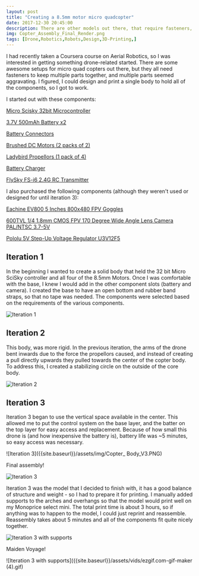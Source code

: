```yaml
---
layout: post
title: "Creating a 8.5mm motor micro quadcopter"
date: 2017-12-30 20:45:00 
description: There are other models out there, that require fasteners, or components that aren't essentials, so I aimed to fix that!
img: Copter_Assembly_Final_Render.png
tags: [Drone,Robotics,Robots,Design,3D-Printing,]
---
```


I had recently taken a Coursera course on Aerial Robotics, so I was interested in getting something drone-related started. There are some awesome setups for micro quad copters out there, but they all need fasteners to keep multiple parts together, and multiple parts seemed aggravating. I figured, I could design and print a single body to hold all of the components, so I got to work.

I started out with these components:

[Micro Scisky 32bit Microcontroller](https://www.banggood.com/Micro-Scisky-32bits-Brushed-Flight-Control-Board-Built-in-FlySky-Compatible-RX-For-DIY-Micro-Frame-p-1093312.html?rmmds=myorder&cur_warehouse=CN)

[3.7V 500mAh Battery x2]()

[Battery Connectors](https://www.banggood.com/Wholesale-Walkera-Hubsan-X4-Eachine-H8-1-to-5-Balance-Charging-Cable-For-3_7V-Battery-p-68437.html?rmmds=myorder&cur_warehouse=CN)

[Brushed DC Motors (2 packs of 2)](https://www.banggood.com/2-X-8x20mm-Motor-For-Hubsan-X4-H107C-H107D-RC-Quadcopter-p-87683.html?rmmds=myorder&cur_warehouse=CN)

[Ladybird Propellors (1 pack of 4)](https://www.banggood.com/Wholesale-3-Set-Walkera-QR-Ladybird-Spare-Parts-Main-Blades-Propellers-QR-Ladybird-Z-01-p-47127.html?rmmds=myorder&cur_warehouse=CN)

[Battery Charger](https://www.banggood.com/X6-6-In-1-Charger-For-Hubsan-X4-WLtoys-UDI-JXD-JJRC-Syma-JXD-p-965757.html?rmmds=myorder&cur_warehouse=CN)

[FlySky FS-i6 2.4G RC Transmitter](https://www.banggood.com/FlySky-FS-i6-2_4G-6CH-AFHDS-RC-Transmitter-With-FS-iA6B-Receiver-p-983537.html?rmmds=myorder&cur_warehouse=CN)

I also purchased the following components (although they weren't used or designed for until iteration 3):

[Eachine EV800 5 Inches 800x480 FPV Goggles](https://www.banggood.com/Eachine-EV800-5-Inches-800x480-FPV-Goggles-5_8G-40CH-Raceband-Auto-Searching-Build-In-Battery-p-1053357.html?rmmds=myorder)

[600TVL 1/4 1.8mm CMOS FPV 170 Degree Wide Angle Lens Camera PAL/NTSC 3.7-5V](https://us.banggood.com/Wholesale-Warehouse-600TVL-8_0MP-14-2_8mm-CMOS-FPV-170-Degree-Wide-Anlge-Lens-Camera-PALNTSC-wp-Usa-984345.html?rmmds=myorder)

[Pololu 5V Step-Up Voltage Regulator U3V12F5](https://www.pololu.com/product/2115)

## Iteration 1

In the beginning I wanted to create a solid body that held the 32 bit Micro SciSky controller and all four of the 8.5mm Motors. Once I was comfortable with the base, I knew I would add in the other component slots (battery and camera). I created the base to have an open bottom and rubber band straps, so that no tape was needed. The components were selected based on the requirements of the various components.

![Iteration 1]({{site.baseurl}}/assets/img/Copter_Body_V1.PNG)

## Iteration 2

This body, was more rigid. In the previous iteration, the arms of the drone bent inwards due to the force the propellors caused, and instead of creating a pull directly upwards they pulled towards the center of the copter body. To address this, I created a stabilizing circle on the outside of the core body.

![Iteration 2]({{site.baseurl}}/assets/img/Copter_Body_V2.PNG)


## Iteration 3

Iteration 3 began to use the vertical space available in the center. This allowed me to put the control system on the base layer, and the batter on the top layer for easy access and replacement. Because of how small this drone is (and how inexpensive the battery is), battery life was ~5 minutes, so easy access was necessary.

![Iteration 3]({{site.baseurl}}/assets/img/Copter_ Body_V3.PNG)

Final assembly!

![Iteration 3]({{site.baseurl}}/assets/img/IMG_4592.JPG)

Iteration 3 was the model that I decided to finish with, it has a good balance of structure and weight - so I had to prepare it for printing. I manually added supports to the arches and overhangs so that the model would print well on my Monoprice select mini. The total print time is about 3 hours, so if anything was to happen to the model, I could just reprint and reassemble. Reassembly takes about 5 minutes and all of the components fit quite nicely together.

![Iteration 3 with supports]({{site.baseurl}}/assets/img/Copter_Body_V3.1.PNG)

Maiden Voyage!

![Iteration 3 with supports]({{site.baseurl}}/assets/vids/ezgif.com-gif-maker (4).gif)

